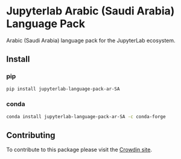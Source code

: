 # Jupyterlab Arabic (Saudi Arabia) Language Pack

Arabic (Saudi Arabia) language pack for the JupyterLab ecosystem.

## Install

### pip

```bash
pip install jupyterlab-language-pack-ar-SA
```

### conda

```bash
conda install jupyterlab-language-pack-ar-SA -c conda-forge
```

## Contributing

To contribute to this package please visit the [Crowdin site](https://crowdin.com/project/jupyterlab).

